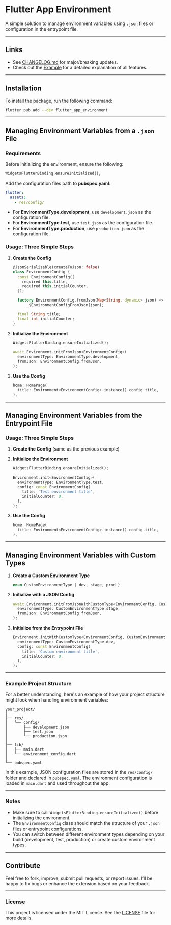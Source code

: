 # Flutter App Environment
A simple solution to manage environment variables using `.json` files or configuration in the entrypoint file.

---

## Links

- See [CHANGELOG.md](./CHANGELOG.md) for major/breaking updates.
- Check out the [Example](./example/) for a detailed explanation of all features.

---

## Installation

To install the package, run the following command:

```sh
flutter pub add --dev flutter_app_environment
```

---

## Managing Environment Variables from a `.json` File

### Requirements

Before initializing the environment, ensure the following:

```dart
WidgetsFlutterBinding.ensureInitialized();
```

Add the configuration files path to **pubspec.yaml**:

```yaml
flutter:
  assets:
    - res/config/
```

- For **EnvironmentType.development**, use `development.json` as the configuration file.
- For **EnvironmentType.test**, use `test.json` as the configuration file.
- For **EnvironmentType.production**, use `production.json` as the configuration file.

### Usage: Three Simple Steps

1. **Create the Config**

    ```dart
    @JsonSerializable(createToJson: false)
    class EnvironmentConfig {
      const EnvironmentConfig({
        required this.title,
        required this.initialCounter,
      });

      factory EnvironmentConfig.fromJson(Map<String, dynamic> json) =>
          _$EnvironmentConfigFromJson(json);

      final String title;
      final int initialCounter;
    }
    ```

2. **Initialize the Environment**

    ```dart
    WidgetsFlutterBinding.ensureInitialized();

    await Environment.initFromJson<EnvironmentConfig>(
      environmentType: EnvironmentType.development,
      fromJson: EnvironmentConfig.fromJson,
    );
    ```

3. **Use the Config**

    ```dart
    home: HomePage(
      title: Environment<EnvironmentConfig>.instance().config.title,
    ),
    ```

---

## Managing Environment Variables from the Entrypoint File

### Usage: Three Simple Steps

1. **Create the Config**
    (same as the previous example)

2. **Initialize the Environment**

    ```dart
    WidgetsFlutterBinding.ensureInitialized();

    Environment.init<EnvironmentConfig>(
      environmentType: EnvironmentType.test,
      config: const EnvironmentConfig(
        title: 'Test environment title',
        initialCounter: 0,
      ),
    );
    ```

3. **Use the Config**

    ```dart
    home: HomePage(
      title: Environment<EnvironmentConfig>.instance().config.title,
    ),
    ```

---

## Managing Environment Variables with Custom Types

1. **Create a Custom Environment Type**

    ```dart
    enum CustomEnvironmentType { dev, stage, prod }
    ```

2. **Initialize with a JSON Config**

    ```dart
    await Environment.initFromJsonWithCustomType<EnvironmentConfig, CustomEnvironmentType>(
      environmentType: CustomEnvironmentType.stage,
      fromJson: EnvironmentConfig.fromJson,
    );
    ```

3. **Initialize from the Entrypoint File**

    ```dart
    Environment.initWithCustomType<EnvironmentConfig, CustomEnvironmentType>(
      environmentType: CustomEnvironmentType.dev,
      config: const EnvironmentConfig(
        title: 'Custom environment title',
        initialCounter: 0,
      ),
    );
    ```

---

### Example Project Structure

For a better understanding, here's an example of how your project structure might look when handling environment variables:

```
your_project/
│
├── res/
│   └── config/
│       ├── development.json
│       ├── test.json
│       └── production.json
│
├── lib/
│   ├── main.dart
│   └── environment_config.dart
│
└── pubspec.yaml
```

In this example, JSON configuration files are stored in the `res/config/` folder and declared in `pubspec.yaml`. The environment configuration is loaded in `main.dart` and used throughout the app.

---

### Notes

- Make sure to call `WidgetsFlutterBinding.ensureInitialized()` before initializing the environment.
- The `EnvironmentConfig` class should match the structure of your `.json` files or entrypoint configurations.
- You can switch between different environment types depending on your build (development, test, production) or create custom environment types.

---

## Contribute

Feel free to fork, improve, submit pull requests, or report issues. I’ll be happy to fix bugs or enhance the extension based on your feedback.

---

### License

This project is licensed under the MIT License. See the [LICENSE](./LICENSE) file for more details.
